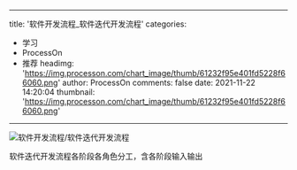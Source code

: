 
---
title: '软件开发流程_软件迭代开发流程'
categories: 
 - 学习
 - ProcessOn
 - 推荐
headimg: 'https://img.processon.com/chart_image/thumb/61232f95e401fd5228f66060.png'
author: ProcessOn
comments: false
date: 2021-11-22 14:20:04
thumbnail: 'https://img.processon.com/chart_image/thumb/61232f95e401fd5228f66060.png'
---

<div>   
<img class="thumb" alt="软件开发流程/软件迭代开发流程" src="https://img.processon.com/chart_image/thumb/61232f95e401fd5228f66060.png" referrerpolicy="no-referrer">
<p>软件迭代开发流程各阶段各角色分工，含各阶段输入输出</p>  
</div>
            
